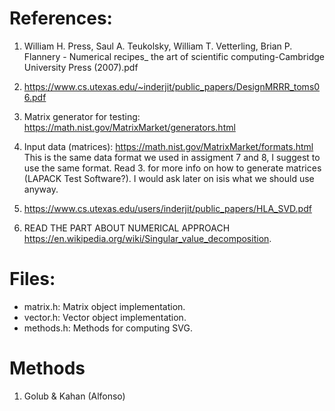 # References:
1. William H. Press, Saul A. Teukolsky, William T. Vetterling, Brian P. Flannery - 
Numerical recipes_ the art of scientific computing-Cambridge University Press (2007).pdf

2. https://www.cs.utexas.edu/~inderjit/public_papers/DesignMRRR_toms06.pdf

3. Matrix generator for testing: https://math.nist.gov/MatrixMarket/generators.html

4. Input data (matrices): https://math.nist.gov/MatrixMarket/formats.html
This is the same data format we used in assigment 7 and 8, I suggest to use the same format. Read 3. for more info on how to generate matrices (LAPACK Test Software?). I would ask later on isis what we should use anyway.

5. https://www.cs.utexas.edu/users/inderjit/public_papers/HLA_SVD.pdf

6. READ THE PART ABOUT NUMERICAL APPROACH https://en.wikipedia.org/wiki/Singular_value_decomposition.

# Files:
- matrix.h: Matrix object implementation.
- vector.h: Vector object implementation.
- methods.h: Methods for computing SVG.

# Methods

1. Golub & Kahan (Alfonso)
